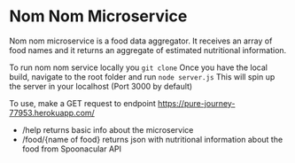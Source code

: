 # Nom Nom Microservice

Nom nom microservice is a food data aggregator. It receives an array of food names and it returns an aggregate of estimated nutritional information. 

To run nom nom service locally you `git clone` 
Once you have the local build, navigate to the root folder and run `node server.js` 
This will spin up the server in your localhost (Port 3000 by default)

To use, make a GET request to endpoint https://pure-journey-77953.herokuapp.com/
  - /help returns basic info about the microservice
  - /food/{name of food} returns json with nutritional information about the food from Spoonacular API


